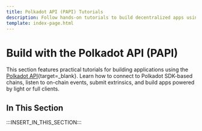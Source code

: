 ```yaml
---
title: Polkadot API (PAPI) Tutorials  
description: Follow hands-on tutorials to build decentralized apps using the Polkadot API, including light clients, event listeners, and extrinsics.
template: index-page.html  
---
```


# Build with the Polkadot API (PAPI)

This section features practical tutorials for building applications using the [Polkadot API](/develop/toolkit/api-libraries/papi){target=\_blank}. Learn how to connect to Polkadot SDK-based chains, listen to on-chain events, submit extrinsics, and build apps powered by light or full clients.

## In This Section

:::INSERT_IN_THIS_SECTION:::
